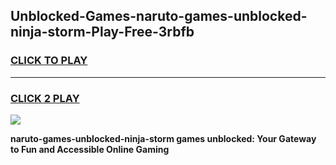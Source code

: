 
## Unblocked-Games-naruto-games-unblocked-ninja-storm-Play-Free-3rbfb
<h3>
<a href="https://premium76.site?title=naruto-games-unblocked-ninja-storm&ref=15A">CLICK TO PLAY</a></h3>
<hr>

<h3>
<a href="https://premium76.site?title=naruto-games-unblocked-ninja-storm&ref=15A">CLICK 2 PLAY</a>
  
</h3>

<a href="https://premium76.site?title=naruto-games-unblocked-ninja-storm&ref=15A"><img src="https://clearcache.store/games.png"></a>


**naruto-games-unblocked-ninja-storm games unblocked: Your Gateway to Fun and Accessible Online Gaming**
